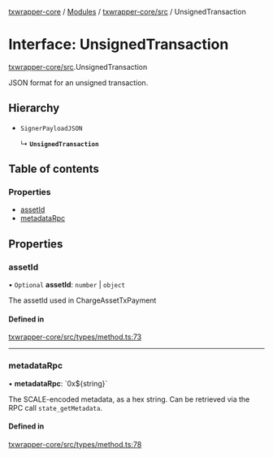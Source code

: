 [txwrapper-core](../README.md) / [Modules](../modules.md) / [txwrapper-core/src](../modules/txwrapper_core_src.md) / UnsignedTransaction

# Interface: UnsignedTransaction

[txwrapper-core/src](../modules/txwrapper_core_src.md).UnsignedTransaction

JSON format for an unsigned transaction.

## Hierarchy

- `SignerPayloadJSON`

  ↳ **`UnsignedTransaction`**

## Table of contents

### Properties

- [assetId](txwrapper_core_src.UnsignedTransaction.md#assetid)
- [metadataRpc](txwrapper_core_src.UnsignedTransaction.md#metadatarpc)

## Properties

### assetId

• `Optional` **assetId**: `number` \| `object`

The assetId used in ChargeAssetTxPayment

#### Defined in

[txwrapper-core/src/types/method.ts:73](https://github.com/paritytech/txwrapper-core/blob/fe8eeb2/packages/txwrapper-core/src/types/method.ts#L73)

___

### metadataRpc

• **metadataRpc**: \`0x$\{string}\`

The SCALE-encoded metadata, as a hex string. Can be retrieved via the RPC
call `state_getMetadata`.

#### Defined in

[txwrapper-core/src/types/method.ts:78](https://github.com/paritytech/txwrapper-core/blob/fe8eeb2/packages/txwrapper-core/src/types/method.ts#L78)
